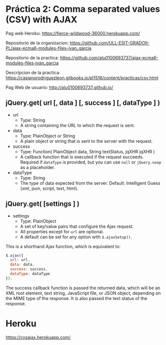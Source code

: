 # Práctica 2: Comma separated values (CSV) with AJAX

Pag web Heroku: https://fierce-wildwood-36000.herokuapp.com/

Repositorio de la organizacion: https://github.com/ULL-ESIT-GRADOII-PL/ajax-ecma6-modules-files-ivan_garcia

Repositorio de la practica: https://github.com/alu0100693737/ajax-ecma6-modules-files-ivan_garcia

Descripcion de la practica: https://casianorodriguezleon.gitbooks.io/pl1516/content/practicas/csv.html

Pag Web de usuario: http://alu0100693737.github.io/

## jQuery.get( url [, data ] [, success ] [, dataType ] )
* url
  * Type: String
  * A string containing the URL to which the request is sent.
* data
  * Type: PlainObject or String
  * A plain object or string that is sent to the server with the request.
* success
  * Type: Function( PlainObject data, String textStatus, jqXHR jqXHR )
  * A callback function that is executed if the request succeeds.
    Required if `dataType` is provided, but you can use `null` or `jQuery.noop` as a placeholder.
* dataType
  * Type: String
  * The type of data expected from the server. Default: Intelligent Guess (xml, json, script, text, html).

## jQuery.get( [settings ] )
* settings
  * Type: PlainObject
  * A set of key/value pairs that configure the Ajax request.
  * All properties except for `url` are optional.
  * A default can be set for any option with `$.ajaxSetup()`.

This is a shorthand Ajax function, which is equivalent to:

```javascript
$.ajax({
  url: url,
  data: data,
  success: success,
  dataType: dataType
});
```

The success callback function is passed the returned data, which will be an XML root element, text string, JavaScript file, or JSON object, depending on the MIME type of the response. It is also passed the text status of the response.

# Heroku
https://cvsajax.herokuapp.com/
